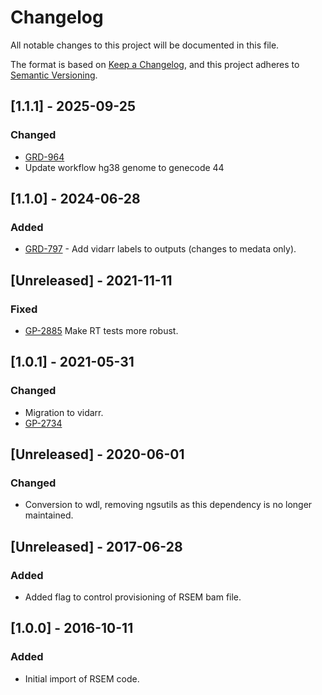 # Changelog
All notable changes to this project will be documented in this file.

The format is based on [Keep a Changelog](https://keepachangelog.com/en/1.0.0/),
and this project adheres to [Semantic Versioning](https://semver.org/spec/v2.0.0.html).

## [1.1.1] - 2025-09-25
### Changed
- [GRD-964](https://jira.oicr.on.ca/browse/GRD-964)
- Update workflow hg38 genome to genecode 44 

## [1.1.0] - 2024-06-28
### Added
- [GRD-797](https://jira.oicr.on.ca/browse/GRD-797) - Add vidarr labels to outputs (changes to medata only).

## [Unreleased] - 2021-11-11
### Fixed
- [GP-2885](https://jira.oicr.on.ca/browse/GP-2885) Make RT tests more robust.

## [1.0.1] - 2021-05-31
### Changed
- Migration to vidarr. 
- [GP-2734](https://jira.oicr.on.ca/browse/GP-2734)

## [Unreleased] - 2020-06-01
### Changed
- Conversion to wdl, removing ngsutils as this dependency is no longer maintained.

## [Unreleased] - 2017-06-28
### Added
- Added flag to control provisioning of RSEM bam file.

## [1.0.0] - 2016-10-11
### Added
- Initial import of RSEM code.